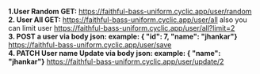 <b>1.User Random GET:</b> https://faithful-bass-uniform.cyclic.app/user/random <br/>
<b>2. User All GET:</b> https://faithful-bass-uniform.cyclic.app/user/all also you can limit user
https://faithful-bass-uniform.cyclic.app/user/all?limit=2 <br/>
<b>3. POST a user via body json: example: { "id": 7, "name": "jhankar"}</b> https://faithful-bass-uniform.cyclic.app/user/save <br/>
<b>4. PATCH User name Update via body json: example: { "name": "jhankar"}</b> https://faithful-bass-uniform.cyclic.app/user/update/2

